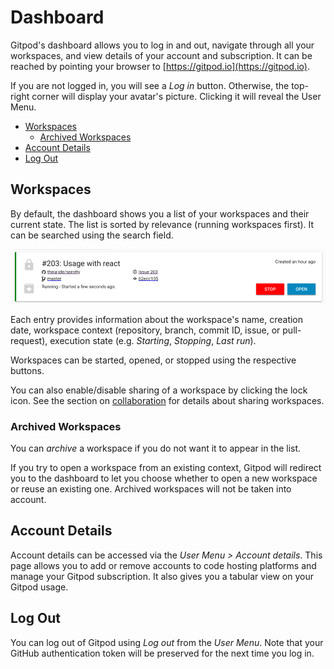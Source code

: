 # Dashboard

Gitpod's dashboard allows you to log in and out, navigate through all your workspaces, and view
details of your account and subscription. It can be reached by pointing your browser to
[https://gitpod.io](https://gitpod.io).

If you are not logged in, you will see a _Log in_ button. Otherwise, the top-right corner will
display your avatar's picture. Clicking it will reveal the User Menu.

- [Workspaces](#workspaces)
  - [Archived Workspaces](#archived-workspaces)
- [Account Details](#account-details)
- [Log Out](#log-out)

## Workspaces

By default, the dashboard shows you a list of your workspaces and their current state. The list is
sorted by relevance (running workspaces first). It can be searched using the search field.

![a workspace entry](images/workspace-entry.png)

Each entry provides information about the workspace's name, creation date, workspace context
(repository, branch, commit ID, issue, or pull-request), execution state (e.g. _Starting_,
_Stopping_, _Last run_).

Workspaces can be started, opened, or stopped using the respective buttons.

You can also enable/disable sharing of a workspace by clicking the lock icon. See the section on
[collaboration](30_Workspaces.md#shared-workspaces) for details about sharing workspaces.

### Archived Workspaces

You can _archive_ a workspace if you do not want it to appear in the list.

If you try to open a workspace from an existing context, Gitpod will redirect you to the dashboard
to let you choose whether to open a new workspace or reuse an existing one. Archived workspaces will
not be taken into account.

## Account Details

Account details can be accessed via the _User Menu > Account details_. This page allows you to add or
remove accounts to code hosting platforms and manage your Gitpod subscription. It also gives you a
tabular view on your Gitpod usage.

## Log Out

You can log out of Gitpod using _Log out_ from the _User Menu_. Note that your GitHub authentication
token will be preserved for the next time you log in.
